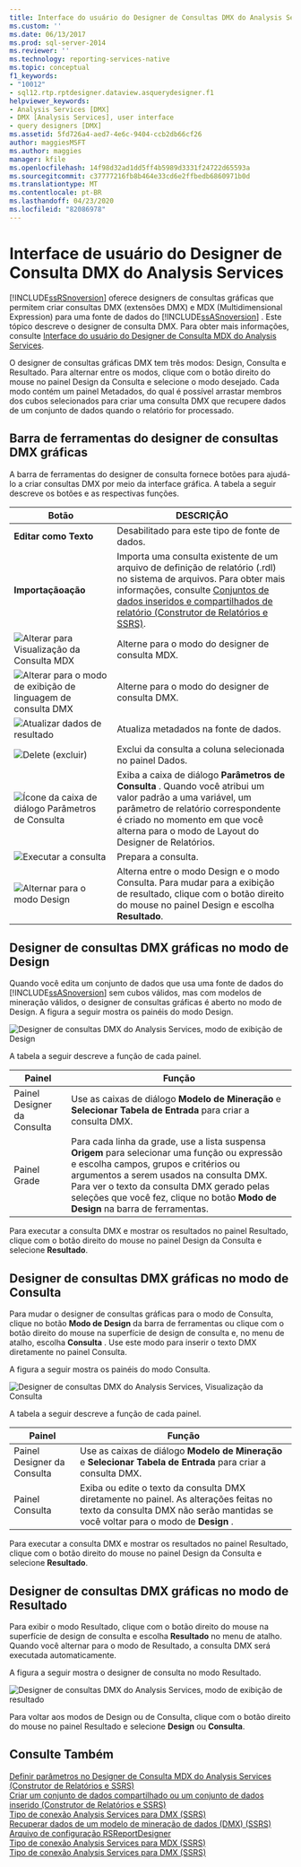```yaml
---
title: Interface do usuário do Designer de Consultas DMX do Analysis Services | Microsoft Docs
ms.custom: ''
ms.date: 06/13/2017
ms.prod: sql-server-2014
ms.reviewer: ''
ms.technology: reporting-services-native
ms.topic: conceptual
f1_keywords:
- "10012"
- sql12.rtp.rptdesigner.dataview.asquerydesigner.f1
helpviewer_keywords:
- Analysis Services [DMX]
- DMX [Analysis Services], user interface
- query designers [DMX]
ms.assetid: 5fd726a4-aed7-4e6c-9404-ccb2db66cf26
author: maggiesMSFT
ms.author: maggies
manager: kfile
ms.openlocfilehash: 14f98d32ad1dd5ff4b5989d3331f24722d65593a
ms.sourcegitcommit: c37777216fb8b464e33cd6e2ffbedb6860971b0d
ms.translationtype: MT
ms.contentlocale: pt-BR
ms.lasthandoff: 04/23/2020
ms.locfileid: "82086978"
---
```

# <a name="analysis-services-dmx-query-designer-user-interface"></a>Interface de usuário do Designer de Consulta DMX do Analysis Services
  [!INCLUDE[ssRSnoversion](../../includes/ssrsnoversion-md.md)] oferece designers de consultas gráficas que permitem criar consultas DMX (extensões DMX) e MDX (Multidimensional Expression) para uma fonte de dados do [!INCLUDE[ssASnoversion](../../../includes/ssasnoversion-md.md)] . Este tópico descreve o designer de consulta DMX. Para obter mais informações, consulte [Interface do usuário do Designer de Consulta MDX do Analysis Services](analysis-services-mdx-query-designer-user-interface.md).  
  
 O designer de consultas gráficas DMX tem três modos: Design, Consulta e Resultado. Para alternar entre os modos, clique com o botão direito do mouse no painel Design da Consulta e selecione o modo desejado. Cada modo contém um painel Metadados, do qual é possível arrastar membros dos cubos selecionados para criar uma consulta DMX que recupere dados de um conjunto de dados quando o relatório for processado.  
  
## <a name="graphical-dmx-query-designer-toolbar"></a>Barra de ferramentas do designer de consultas DMX gráficas  
 A barra de ferramentas do designer de consulta fornece botões para ajudá-lo a criar consultas DMX por meio da interface gráfica. A tabela a seguir descreve os botões e as respectivas funções.  
  
|Botão|DESCRIÇÃO|  
|------------|-----------------|  
|**Editar como Texto**|Desabilitado para este tipo de fonte de dados.|  
|**Importaçãoação**|Importa uma consulta existente de um arquivo de definição de relatório (.rdl) no sistema de arquivos. Para obter mais informações, consulte [Conjuntos de dados inseridos e compartilhados de relatório &#40;Construtor de Relatórios e SSRS&#41;](report-embedded-datasets-and-shared-datasets-report-builder-and-ssrs.md).|  
|![Alterar para Visualização da Consulta MDX](../media/rsqdicon-commandtypemdx.gif "Alterar para Visualização da Consulta MDX")|Alterne para o modo do designer de consulta MDX.|  
|![Alterar para o modo de exibição de linguagem de consulta DMX](../media/rsqdicon-commandtypedmx.gif "Alterar para o modo de exibição de linguagem de consulta DMX")|Alterne para o modo do designer de consulta DMX.|  
|![Atualizar dados de resultado](../media/rsqdicon-refresh.gif "Atualizar dados de resultado")|Atualiza metadados na fonte de dados.|  
|![Delete (excluir)](../media/rsqdicon-delete.gif "Excluir")|Exclui da consulta a coluna selecionada no painel Dados.|  
|![Ícone da caixa de diálogo Parâmetros de Consulta](../media/iconqueryparameter.gif "Ícone da caixa de diálogo Parâmetros de Consulta")|Exiba a caixa de diálogo **Parâmetros de Consulta** . Quando você atribui um valor padrão a uma variável, um parâmetro de relatório correspondente é criado no momento em que você alterna para o modo de Layout do Designer de Relatórios.|  
|![Executar a consulta](../media/rsqdicon-run.gif "Executar a consulta")|Prepara a consulta.|  
|![Alternar para o modo Design](../media/rsqdicon-designmode.gif "Alterna para o modo de design")|Alterna entre o modo Design e o modo Consulta. Para mudar para a exibição de resultado, clique com o botão direito do mouse no painel Design e escolha **Resultado**.|  
  
## <a name="graphical-dmx-query-designer-in-design-mode"></a>Designer de consultas DMX gráficas no modo de Design  
 Quando você edita um conjunto de dados que usa uma fonte de dados do [!INCLUDE[ssASnoversion](../../../includes/ssasnoversion-md.md)] sem cubos válidos, mas com modelos de mineração válidos, o designer de consultas gráficas é aberto no modo de Design. A figura a seguir mostra os painéis do modo Design.  
  
 ![Designer de consultas DMX do Analysis Services, modo de exibição de Design](../media/rsqd-dsawas-dmx-designmode.gif "Designer de consultas DMX do Analysis Services, modo de exibição de Design")  
  
 A tabela a seguir descreve a função de cada painel.  
  
|Painel|Função|  
|----------|--------------|  
|Painel Designer da Consulta|Use as caixas de diálogo **Modelo de Mineração** e **Selecionar Tabela de Entrada** para criar a consulta DMX.|  
|Painel Grade|Para cada linha da grade, use a lista suspensa **Origem** para selecionar uma função ou expressão e escolha campos, grupos e critérios ou argumentos a serem usados na consulta DMX. Para ver o texto da consulta DMX gerado pelas seleções que você fez, clique no botão **Modo de Design** na barra de ferramentas.|  
  
 Para executar a consulta DMX e mostrar os resultados no painel Resultado, clique com o botão direito do mouse no painel Design da Consulta e selecione **Resultado**.  
  
## <a name="graphical-dmx-query-designer-in-query-mode"></a>Designer de consultas DMX gráficas no modo de Consulta  
 Para mudar o designer de consultas gráficas para o modo de Consulta, clique no botão **Modo de Design** da barra de ferramentas ou clique com o botão direito do mouse na superfície de design de consulta e, no menu de atalho, escolha **Consulta** . Use este modo para inserir o texto DMX diretamente no painel Consulta.  
  
 A figura a seguir mostra os painéis do modo Consulta.  
  
 ![Designer de consultas DMX do Analysis Services, Visualização da Consulta](../media/rsqd-dsawas-dmx-querymode.gif "Designer de consultas DMX do Analysis Services, Visualização da Consulta")  
  
 A tabela a seguir descreve a função de cada painel.  
  
|Painel|Função|  
|----------|--------------|  
|Painel Designer da Consulta|Use as caixas de diálogo **Modelo de Mineração** e **Selecionar Tabela de Entrada** para criar a consulta DMX.|  
|Painel Consulta|Exiba ou edite o texto da consulta DMX diretamente no painel. As alterações feitas no texto da consulta DMX não serão mantidas se você voltar para o modo de **Design** .|  
  
 Para executar a consulta DMX e mostrar os resultados no painel Resultado, clique com o botão direito do mouse no painel Design da Consulta e selecione **Resultado**.  
  
## <a name="graphical-dmx-query-designer-in-result-mode"></a>Designer de consultas DMX gráficas no modo de Resultado  
 Para exibir o modo Resultado, clique com o botão direito do mouse na superfície de design de consulta e escolha **Resultado** no menu de atalho. Quando você alternar para o modo de Resultado, a consulta DMX será executada automaticamente.  
  
 A figura a seguir mostra o designer de consulta no modo Resultado.  
  
 ![Designer de consultas DMX do Analysis Services, modo de exibição de resultado](../media/rsqd-dsawas-dmx-resultmode.gif "Designer de consultas DMX do Analysis Services, modo de exibição de resultado")  
  
 Para voltar aos modos de Design ou de Consulta, clique com o botão direito do mouse no painel Resultado e selecione **Design** ou **Consulta**.  
  
## <a name="see-also"></a>Consulte Também  
 [Definir parâmetros no Designer de Consulta MDX do Analysis Services &#40;Construtor de Relatórios e SSRS&#41;](define-parameters-in-the-mdx-query-designer-for-analysis-services.md)   
 [Criar um conjunto de dados compartilhado ou um conjunto de dados inserido &#40;Construtor de Relatórios e SSRS&#41;](create-a-shared-dataset-or-embedded-dataset-report-builder-and-ssrs.md)   
 [Tipo de conexão Analysis Services para DMX &#40;SSRS&#41;](analysis-services-connection-type-for-dmx-ssrs.md)   
 [Recuperar dados de um modelo de mineração de dados &#40;DMX&#41; &#40;SSRS&#41;](retrieve-data-from-a-data-mining-model-dmx-ssrs.md)   
 [Arquivo de configuração RSReportDesigner](../report-server/rsreportdesigner-configuration-file.md)   
 [Tipo de conexão Analysis Services para MDX &#40;SSRS&#41;](analysis-services-connection-type-for-mdx-ssrs.md)   
 [Tipo de conexão Analysis Services para DMX &#40;SSRS&#41;](analysis-services-connection-type-for-dmx-ssrs.md)  
  
  
